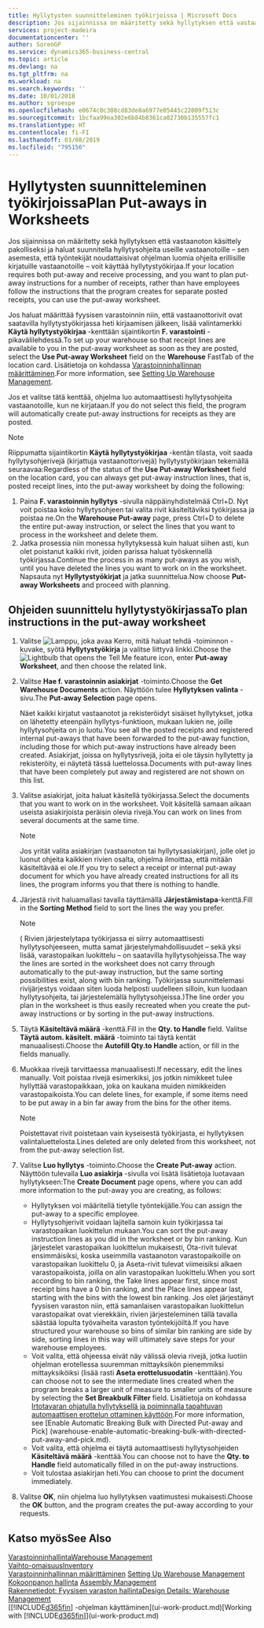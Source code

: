 ```yaml
---
title: Hyllytysten suunnitteleminen työkirjoissa | Microsoft Docs
description: Jos sijainnissa on määritetty sekä hyllytyksen että vastaanoton käsittely pakolliseksi ja haluat suunnitella hyllytysohjeita useille vastaanotoille – sen asemesta, että työntekijät noudattaisivat ohjelman luomia ohjeita erillisille kirjatuille vastaanotoille – voit käyttää hyllytystyökirjaa.
services: project-madeira
documentationcenter: ''
author: SorenGP
ms.service: dynamics365-business-central
ms.topic: article
ms.devlang: na
ms.tgt_pltfrm: na
ms.workload: na
ms.search.keywords: ''
ms.date: 10/01/2018
ms.author: sgroespe
ms.openlocfilehash: e0674c0c308cd83de8a6977e05445c22009f513c
ms.sourcegitcommit: 1bcfaa99ea302e6b84b8361ca02730b135557fc1
ms.translationtype: HT
ms.contentlocale: fi-FI
ms.lasthandoff: 03/08/2019
ms.locfileid: "795156"
---
```

# <a name="plan-put-aways-in-worksheets"></a><span data-ttu-id="7967c-103">Hyllytysten suunnitteleminen työkirjoissa</span><span class="sxs-lookup"><span data-stu-id="7967c-103">Plan Put-aways in Worksheets</span></span>
<span data-ttu-id="7967c-104">Jos sijainnissa on määritetty sekä hyllytyksen että vastaanoton käsittely pakolliseksi ja haluat suunnitella hyllytysohjeita useille vastaanotoille – sen asemesta, että työntekijät noudattaisivat ohjelman luomia ohjeita erillisille kirjatuille vastaanotoille – voit käyttää hyllytystyökirjaa.</span><span class="sxs-lookup"><span data-stu-id="7967c-104">If your location requires both put-away and receive processing, and you want to plan put-away instructions for a number of receipts, rather than have employees follow the instructions that the program creates for separate posted receipts, you can use the put-away worksheet.</span></span>  

<span data-ttu-id="7967c-105">Jos haluat määrittää fyysisen varastoinnin niin, että vastaanottorivit ovat saatavilla hyllytystyökirjassa heti kirjaamisen jälkeen, lisää valintamerkki  **Käytä hyllytystyökirjaa** -kenttään sijaintikortin **F. varastointi** -pikavälilehdessä.</span><span class="sxs-lookup"><span data-stu-id="7967c-105">To set up your warehouse so that receipt lines are available to you in the put-away worksheet as soon as they are posted, select the **Use Put-away Worksheet** field on the **Warehouse** FastTab of the location card.</span></span> <span data-ttu-id="7967c-106">Lisätietoja on kohdassa [Varastoinninhallinnan määrittäminen](warehouse-setup-warehouse.md).</span><span class="sxs-lookup"><span data-stu-id="7967c-106">For more information, see [Setting Up Warehouse Management](warehouse-setup-warehouse.md).</span></span>  

<span data-ttu-id="7967c-107">Jos et valitse tätä kenttää, ohjelma luo automaattisesti hyllytysohjeita vastaanotoille, kun ne kirjataan.</span><span class="sxs-lookup"><span data-stu-id="7967c-107">If you do not select this field, the program will automatically create put-away instructions for receipts as they are posted.</span></span>  

> [!NOTE]  
>  <span data-ttu-id="7967c-108">Riippumatta sijaintikortin **Käytä hyllytystyökirjaa** -kentän tilasta, voit saada hyllytysohjerivejä (kirjattuja vastaanottorivejä) hyllytystyökirjaan tekemällä seuraavaa:</span><span class="sxs-lookup"><span data-stu-id="7967c-108">Regardless of the status of the **Use Put-away Worksheet** field on the location card, you can always get put-away instruction lines, that is, posted receipt lines, into the put-away worksheet by doing the following:</span></span>  
>   
>  1.  <span data-ttu-id="7967c-109">Paina **F. varastoinnin hyllytys** -sivulla näppäinyhdistelmää Ctrl+D. Nyt voit poistaa koko hyllytysohjeen tai valita rivit käsiteltäviksi työkirjassa ja poistaa ne.</span><span class="sxs-lookup"><span data-stu-id="7967c-109">On the **Warehouse Put-away** page, press Ctrl+D to delete the entire put-away instruction, or select the lines that you want to process in the worksheet and delete them.</span></span>  
> 2.  <span data-ttu-id="7967c-110">Jatka prosessia niin monessa hyllytyksessä kuin haluat siihen asti, kun olet poistanut kaikki rivit, joiden parissa haluat työskennellä työkirjassa.</span><span class="sxs-lookup"><span data-stu-id="7967c-110">Continue the process in as many put-aways as you wish, until you have deleted the lines you want to work on in the worksheet.</span></span> <span data-ttu-id="7967c-111">Napsauta nyt **Hyllytystyökirjat** ja jatka suunnittelua.</span><span class="sxs-lookup"><span data-stu-id="7967c-111">Now choose **Put-away Worksheets** and proceed with planning.</span></span>  

## <a name="to-plan-instructions-in-the-put-away-worksheet"></a><span data-ttu-id="7967c-112">Ohjeiden suunnittelu hyllytystyökirjassa</span><span class="sxs-lookup"><span data-stu-id="7967c-112">To plan instructions in the put-away worksheet</span></span>  
1.  <span data-ttu-id="7967c-113">Valitse ![Lamppu, joka avaa Kerro, mitä haluat tehdä -toiminnon](media/ui-search/search_small.png "Kerro, mitä haluat tehdä") -kuvake, syötä **Hyllytystyökirja** ja valitse liittyvä linkki.</span><span class="sxs-lookup"><span data-stu-id="7967c-113">Choose the ![Lightbulb that opens the Tell Me feature](media/ui-search/search_small.png "Tell me what you want to do") icon, enter **Put-away Worksheet**, and then choose the related link.</span></span>  
2.  <span data-ttu-id="7967c-114">Valitse **Hae f. varastoinnin asiakirjat** -toiminto.</span><span class="sxs-lookup"><span data-stu-id="7967c-114">Choose the **Get Warehouse Documents** action.</span></span> <span data-ttu-id="7967c-115">Näyttöön tulee **Hyllytyksen valinta** -sivu.</span><span class="sxs-lookup"><span data-stu-id="7967c-115">The **Put-away Selection** page opens.</span></span>  

    <span data-ttu-id="7967c-116">Näet kaikki kirjatut vastaanotot ja rekisteröidyt sisäiset hyllytykset, jotka on lähetetty eteenpäin hyllytys-funktioon, mukaan lukien ne, joille hyllytysohjeita on jo luotu.</span><span class="sxs-lookup"><span data-stu-id="7967c-116">You see all the posted receipts and registered internal put-aways that have been forwarded to the put-away function, including those for which put-away instructions have already been created.</span></span> <span data-ttu-id="7967c-117">Asiakirjat, joissa on hyllytysrivejä, joita ei ole täysin hyllytetty ja rekisteröity, ei näytetä tässä luettelossa.</span><span class="sxs-lookup"><span data-stu-id="7967c-117">Documents with put-away lines that have been completely put away and registered are not shown on this list.</span></span>  

3. <span data-ttu-id="7967c-118">Valitse asiakirjat, joita haluat käsitellä työkirjassa.</span><span class="sxs-lookup"><span data-stu-id="7967c-118">Select the documents that you want to work on in the worksheet.</span></span> <span data-ttu-id="7967c-119">Voit käsitellä samaan aikaan useista asiakirjoista peräisin olevia rivejä.</span><span class="sxs-lookup"><span data-stu-id="7967c-119">You can work on lines from several documents at the same time.</span></span>  

    > [!NOTE]  
    >  <span data-ttu-id="7967c-120">Jos yrität valita asiakirjan (vastaanoton tai hyllytysasiakirjan), jolle olet jo luonut ohjeita kaikkien rivien osalta, ohjelma ilmoittaa, että mitään käsiteltävää ei ole.</span><span class="sxs-lookup"><span data-stu-id="7967c-120">If you try to select a receipt or internal put-away document for which you have already created instructions for all its lines, the program informs you that there is nothing to handle.</span></span>  

4. <span data-ttu-id="7967c-121">Järjestä rivit haluamallasi tavalla täyttämällä **Järjestämistapa**-kenttä.</span><span class="sxs-lookup"><span data-stu-id="7967c-121">Fill in the **Sorting Method** field to sort the lines the way you prefer.</span></span>  

    > [!NOTE]  
    >  <span data-ttu-id="7967c-122">( Rivien järjestelytapa työkirjassa ei siirry automaattisesti hyllytysohjeeseen, mutta samat järjestelymahdollisuudet – sekä yksi lisää, varastopaikan luokittelu – on saatavilla hyllytysohjeissa.</span><span class="sxs-lookup"><span data-stu-id="7967c-122">The way the lines are sorted in the worksheet does not carry through automatically to the put-away instruction, but the same sorting possibilities exist, along with bin ranking.</span></span> <span data-ttu-id="7967c-123">Työkirjassa suunnittelemasi rivijärjestys voidaan siten luoda helposti uudelleen silloin, kun luodaan hyllytysohjeita, tai järjestelemällä hyllytysohjeissa.)</span><span class="sxs-lookup"><span data-stu-id="7967c-123">The line order you plan in the worksheet is thus easily recreated when you create the put-away instructions or by sorting in the put-away instructions.</span></span>  

5.  <span data-ttu-id="7967c-124">Täytä **Käsiteltävä määrä** -kenttä.</span><span class="sxs-lookup"><span data-stu-id="7967c-124">Fill in the **Qty. to Handle** field.</span></span> <span data-ttu-id="7967c-125">Valitse **Täytä autom. käsitelt. määrä** -toiminto tai täytä kentät manuaalisesti.</span><span class="sxs-lookup"><span data-stu-id="7967c-125">Choose the **Autofill Qty.to Handle** action, or fill in the fields manually.</span></span>  
6.  <span data-ttu-id="7967c-126">Muokkaa rivejä tarvittaessa manuaalisesti.</span><span class="sxs-lookup"><span data-stu-id="7967c-126">If necessary, edit the lines manually.</span></span> <span data-ttu-id="7967c-127">Voit poistaa rivejä esimerkiksi, jos jotkin nimikkeet tulee hyllyttää varastopaikkaan, joka on kaukana muiden nimikkeiden varastopaikoista.</span><span class="sxs-lookup"><span data-stu-id="7967c-127">You can delete lines, for example, if some items need to be put away in a bin far away from the bins for the other items.</span></span>  

    > [!NOTE]  
    >  <span data-ttu-id="7967c-128">Poistettavat rivit poistetaan vain kyseisestä työkirjasta, ei hyllytyksen valintaluettelosta.</span><span class="sxs-lookup"><span data-stu-id="7967c-128">Lines deleted are only deleted from this worksheet, not from the put-away selection list.</span></span>  

7.  <span data-ttu-id="7967c-129">Valitse **Luo hyllytys** -toiminto.</span><span class="sxs-lookup"><span data-stu-id="7967c-129">Choose the **Create Put-away** action.</span></span> <span data-ttu-id="7967c-130">Näyttöön tulevalla **Luo asiakirja** -sivulla voi lisätä lisätietoja luotavaan hyllytykseen:</span><span class="sxs-lookup"><span data-stu-id="7967c-130">The **Create Document** page opens, where you can add more information to the put-away you are creating, as follows:</span></span>  

    -   <span data-ttu-id="7967c-131">Hyllytyksen voi määritellä tietylle työntekijälle.</span><span class="sxs-lookup"><span data-stu-id="7967c-131">You can assign the put-away to a specific employee.</span></span>  
    -   <span data-ttu-id="7967c-132">Hyllytysohjerivit voidaan lajitella samoin kuin työkirjassa tai varastopaikan luokittelun mukaan.</span><span class="sxs-lookup"><span data-stu-id="7967c-132">You can sort the put-away instruction lines as you did in the worksheet or by bin ranking.</span></span> <span data-ttu-id="7967c-133">Kun järjestelet varastopaikan luokittelun mukaisesti, Ota-rivit tulevat ensimmäisiksi, koska useimmilla vastaanoton varastopaikoille on varastopaikan luokittelu 0, ja Aseta-rivit tulevat viimeisiksi alkaen varastopaikoista, joilla on alin varastopaikan luokittelu.</span><span class="sxs-lookup"><span data-stu-id="7967c-133">When you sort according to bin ranking, the Take lines appear first, since most receipt bins have a 0 bin ranking, and the Place lines appear last, starting with the bins with the lowest bin ranking.</span></span> <span data-ttu-id="7967c-134">Jos olet järjestänyt fyysisen varaston niin, että samanlaisen varastopaikan luokittelun varastopaikat ovat vierekkäin, rivien järjesteleminen tällä tavalla säästää lopulta työvaiheita varaston työntekijöiltä.</span><span class="sxs-lookup"><span data-stu-id="7967c-134">If you have structured your warehouse so bins of similar bin ranking are side by side, sorting lines in this way will ultimately save steps for your warehouse employees.</span></span>  
    -   <span data-ttu-id="7967c-135">Voit valita, että ohjeessa eivät näy välissä olevia rivejä, jotka luotiin ohjelman erotellessa suuremman mittayksikön pienemmiksi mittayksiköiksi (lisää rasti **Aseta erottelusuodatin** -kenttään).</span><span class="sxs-lookup"><span data-stu-id="7967c-135">You can choose not to see the intermediate lines created when the program breaks a larger unit of measure to smaller units of measure by selecting the **Set Breakbulk Filter** field.</span></span> <span data-ttu-id="7967c-136">Lisätietoja on kohdassa [Irtotavaran ohjatulla hyllytyksellä ja poiminnalla tapahtuvan automaattisen erottelun ottaminen käyttöön](warehouse-enable-automatic-breaking-bulk-with-directed-put-away-and-pick.md).</span><span class="sxs-lookup"><span data-stu-id="7967c-136">For more information, see [Enable Automatic Breaking Bulk with Directed Put-away and Pick] (warehouse-enable-automatic-breaking-bulk-with-directed-put-away-and-pick.md).</span></span>  
    -   <span data-ttu-id="7967c-137">Voit valita, että ohjelma ei täytä automaattisesti hyllytysohjeiden **Käsiteltävä määrä** -kenttää.</span><span class="sxs-lookup"><span data-stu-id="7967c-137">You can choose not to have the **Qty. to Handle** field automatically filled in on the put-away instructions.</span></span>  
    -   <span data-ttu-id="7967c-138">Voit tulostaa asiakirjan heti.</span><span class="sxs-lookup"><span data-stu-id="7967c-138">You can choose to print the document immediately.</span></span>  

8.  <span data-ttu-id="7967c-139">Valitse **OK**, niin ohjelma luo hyllytyksen vaatimustesi mukaisesti.</span><span class="sxs-lookup"><span data-stu-id="7967c-139">Choose the **OK** button, and the program creates the put-away according to your requests.</span></span>  

## <a name="see-also"></a><span data-ttu-id="7967c-140">Katso myös</span><span class="sxs-lookup"><span data-stu-id="7967c-140">See Also</span></span>  
[<span data-ttu-id="7967c-141">Varastoinninhallinta</span><span class="sxs-lookup"><span data-stu-id="7967c-141">Warehouse Management</span></span>](warehouse-manage-warehouse.md)  
[<span data-ttu-id="7967c-142">Vaihto-omaisuus</span><span class="sxs-lookup"><span data-stu-id="7967c-142">Inventory</span></span>](inventory-manage-inventory.md)  
<span data-ttu-id="7967c-143">[Varastoinninhallinnan määrittäminen](warehouse-setup-warehouse.md)   </span><span class="sxs-lookup"><span data-stu-id="7967c-143">[Setting Up Warehouse Management](warehouse-setup-warehouse.md)   </span></span>  
<span data-ttu-id="7967c-144">[Kokoonpanon hallinta](assembly-assemble-items.md)  </span><span class="sxs-lookup"><span data-stu-id="7967c-144">[Assembly Management](assembly-assemble-items.md)  </span></span>  
[<span data-ttu-id="7967c-145">Rakennetiedot: Fyysisen varaston hallinta</span><span class="sxs-lookup"><span data-stu-id="7967c-145">Design Details: Warehouse Management</span></span>](design-details-warehouse-management.md)  
<span data-ttu-id="7967c-146">[[!INCLUDE[d365fin](includes/d365fin_md.md)] -ohjelman käyttäminen](ui-work-product.md)</span><span class="sxs-lookup"><span data-stu-id="7967c-146">[Working with [!INCLUDE[d365fin](includes/d365fin_md.md)]](ui-work-product.md)</span></span>
